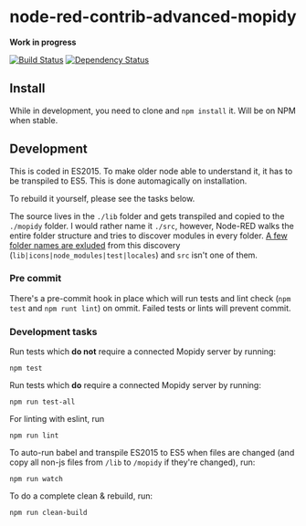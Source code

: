 # node-red-contrib-advanced-mopidy

**Work in progress**

[![Build Status](https://travis-ci.org/emiloberg/node-red-contrib-advanced-mopidy.svg?branch=master)](https://travis-ci.org/emiloberg/node-red-contrib-advanced-mopidy)
[![Dependency Status](https://gemnasium.com/emiloberg/node-red-contrib-advanced-mopidy.svg)](https://gemnasium.com/emiloberg/node-red-contrib-advanced-mopidy)


## Install
While in development, you need to clone and `npm install` it. Will be on NPM when stable.
    

## Development
This is coded in ES2015. To make older node able to understand it, it has to be transpiled to ES5. This is done automagically on installation.

To rebuild it yourself, please see the tasks below.

The source lives in the `./lib` folder and gets transpiled and copied to the `./mopidy` folder. I would rather name it `./src`, however, Node-RED walks the entire folder structure and tries to discover modules in every folder. [A few folder names are exluded](https://github.com/node-red/node-red/blob/master/red/nodes/registry/localfilesystem.js#L91) from this discovery (`lib|icons|node_modules|test|locales`) and `src` isn't one of them.

### Pre commit
There's a pre-commit hook in place which will run tests and lint check (`npm test` and `npm runt lint`) on ommit. Failed tests or lints will prevent commit.

### Development tasks
Run tests which __do not__ require a connected Mopidy server by running:

```
npm test
```

Run tests which __do__ require a connected Mopidy server by running:

```
npm run test-all
```

For linting with eslint, run 

```
npm run lint
```

To auto-run babel and transpile ES2015 to ES5 when files are changed (and copy all non-js files from `/lib` to `/mopidy` if they're changed), run:

```
npm run watch
```

To do a complete clean & rebuild, run:

```
npm run clean-build
```